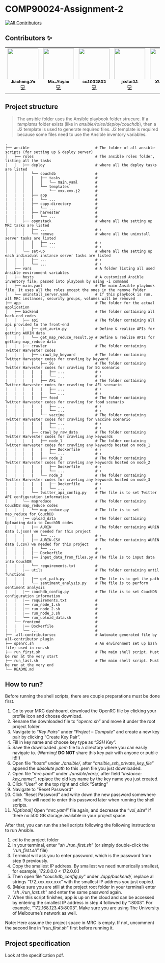 # COMP90024-Assignment-2
<!-- ALL-CONTRIBUTORS-BADGE:START - Do not remove or modify this section -->
[![All Contributors](https://img.shields.io/badge/all_contributors-5-orange.svg?style=flat-square)](#contributors-)
<!-- ALL-CONTRIBUTORS-BADGE:END -->
## Contributors ✨

<!-- ALL-CONTRIBUTORS-LIST:START - Do not remove or modify this section -->
<!-- prettier-ignore-start -->
<!-- markdownlint-disable -->
<table>
  <tr>
    <td align="center"><a href="https://github.com/maxpoi"><img src="https://avatars.githubusercontent.com/u/27168274?v=4?s=100" width="100px;" alt=""/><br /><sub><b>Jiacheng Ye</b></sub></a><br /><a href="https://github.com/maxpoi/COMP90024-Assignment-2/commits?author=maxpoi" title="Code">💻</a></td>
    <td align="center"><a href="https://github.com/Ma-Yuyao"><img src="https://avatars.githubusercontent.com/u/69780852?v=4?s=100" width="100px;" alt=""/><br /><sub><b>Ma-Yuyao</b></sub></a><br /><a href="https://github.com/maxpoi/COMP90024-Assignment-2/commits?author=Ma-Yuyao" title="Code">💻</a></td>
    <td align="center"><a href="https://github.com/cc1032802"><img src="https://avatars.githubusercontent.com/u/62432272?v=4?s=100" width="100px;" alt=""/><br /><sub><b>cc1032802</b></sub></a><br /><a href="https://github.com/maxpoi/COMP90024-Assignment-2/commits?author=cc1032802" title="Code">💻</a></td>
    <td align="center"><a href="https://github.com/jxstar11"><img src="https://avatars.githubusercontent.com/u/73589480?v=4?s=100" width="100px;" alt=""/><br /><sub><b>jxstar11</b></sub></a><br /><a href="https://github.com/maxpoi/COMP90024-Assignment-2/commits?author=jxstar11" title="Code">💻</a></td>
    <td align="center"><a href="https://github.com/YUJGUAN"><img src="https://avatars.githubusercontent.com/u/64241998?v=4?s=100" width="100px;" alt=""/><br /><sub><b>YUJGUAN</b></sub></a><br /><a href="https://github.com/maxpoi/COMP90024-Assignment-2/commits?author=YUJGUAN" title="Code">💻</a></td>
  </tr>
</table>

<!-- markdownlint-restore -->
<!-- prettier-ignore-end -->

<!-- ALL-CONTRIBUTORS-LIST:END -->

## Project structure

> The ansible folder uses the Ansible playbook folder strucure. 
> If a *templates* folder exists (like in *ansible/roles/deploy/couchdb*), then a J2 template is used to generate required files.
> J2 template is required because some files need to use the Ansible inventory variables.


```
.
├── ansible                              # The folder of all ansible scripts (for setting up & deploy server)
│   ├── roles                            # The ansible roles folder, listing all the tasks
│   │   ├── deploy                       # where all the deploy tasks are listed 
│   │   │   └── couchdb                  #
│   │   │   │   ├── tasks                # 
│   │   │   │   │   └── main.yaml        # 
│   │   │   │   └── templates            #
│   │   │   │       └── xxx.xxx.j2       # 
|   |   |   ├── app                      # 
|   |   |   |   └── ...                  #
|   |   |   ├── copy-directory           #
|   |   |   |   └── ...                  #
|   |   |   ├── harvester                #
|   |   |   |   └── ...                  #
│   │   ├── openstack                    # where all the setting up MRC tasks are listed 
│   │   │   ├── ...                      # ⬆
│   │   │   └── remove                   # where all the uninstall server tasks are listed
│   │   │   │   ├── ...                  # ⬆
│   │   │   │   └── ...                  # ⬆
│   │   └── set-up                       # where all the setting up each individual instance server tasks are listed
│   │   │   ├── ...                      # ⬆
│   │   │   └── ...                      # ⬆
│   ├── vars                             # A folder listing all used Ansible environment variables
│   ├── hosts                            # A customized Ansible inventory file; passed into playbook by using -i command
│   ├── main.yaml                        # The main Ansible playbook file. It uses all the roles except the ones in the remove folder
│   └── uninstall_server.yaml            # If this playbook is run, all MRC instances, security groups, volumes will be removed
├── app                                  # The folder for the actual application
│   ├── backend                          # The folder containing all back-end codes
│   │   ├── api                          # The folder containing all api provided to the front-end
|   |   |   ├── get_aurin.py             # Define & realize APIs for getting AURIN data
|   |   |   └── get_map_reduce_result.py # Define & realize APIs for getting map_reduce data
│   │   ├── crawler                      # The folder containing Twitter Harvester codes
|   |   |   ├── crawl_by_keyword         # The folder containing Twitter Harvester codes for crawling by keyword
|   |   |   |   ├── 5G                   # The folder containing Twitter Harvester codes for crawling for 5G scenario
|   |   |   |   |   ├── ...              # ⬆
|   |   |   |   |   └── ...              # ⬆
|   |   |   |   ├── AFL                  # The folder containing Twitter Harvester codes for crawling for AFL scenario
|   |   |   |   |   ├── ...              # ⬆ 
|   |   |   |   |   └── ...              # ⬆
|   |   |   |   ├── food                 # The folder containing Twitter Harvester codes for crawling for food scenario
|   |   |   |   |   ├── ...              # ⬆
|   |   |   |   |   └── ...              # ⬆
|   |   |   |   └── vaccine              # The folder containing Twitter Harvester codes for crawling for vaccine scenario
|   |   |   |   |   ├── ...              # ⬆
|   |   |   |   |   └── ...              # ⬆
|   |   |   ├── crawl_by_raw_data        # The folder containing Twitter Harvester codes for crawling any keywords
|   |   |   |   ├── node_1               # The folder containing Twitter Harvester codes for crawling any keywords hosted on node_1
|   |   |   |   |   ├── Dockerfile       # ⬆
|   |   |   |   |   └── ...              # ⬆
|   |   |   |   ├── node_2               # The folder containing Twitter Harvester codes for crawling any keywords hosted on node_2
|   |   |   |   |   ├── Dockerfile       # ⬆
|   |   |   |   |   └── ...              # ⬆
|   |   |   |   └── node_3               # The folder containing Twitter Harvester codes for crawling any keywords hosted on node_3
|   |   |   |   |   ├── Dockerfile       # ⬆
|   |   |   |   |   └── ...              # ⬆
|   |   |   └── twitter_api_config.py    # The file is to set Twitter API configuration information
│   │   └── mapreduce                    # The folder containing CouchDB map_reduce codes
|   |   |   └── map_reduce.py            # The file is to set map_reduce for CouchDB
|   |   |── upload_data                  # The folder containing Uploading data to CouchDB codes
|   |   |   |── AURIN                    # The folder containing AURIN data (.json) we needed for this project
|   |   |   |   └── ...                  # ⬆
|   |   |   |── AURIN-CSV                # The folder containing AURIN data (.csv) we needed for this project
|   |   |   |   └── ...                  # ⬆
|   |   |   |── Dockerfile               #
|   |   |   |── input_data_from_files.py # The file is to input data into CouchDB
|   |   |   └── requirements.txt         # 
|   |   |── utils                        # The folder containing until functions
|   |   |   |── get_path.py              # The file is to get the path
|   |   |   └── sentiment_analysis.py    # The file is to perform sentiment analysis
|   |   |── couchdb_config.py            # The file is to set CouchDB configuration information
|   |   |── requirements.txt             #
|   |   |── run_node_1.sh                #
|   |   |── run_node_2.sh                #
|   |   |── run_node_3.sh                #
|   |   └── run_upload_data.sh           #
│   └── frontend                         # 
|   |   |── Dockerfile                   #
|   |   └── ...                          #
├── .all-contributorsec                  # Automate generated file by all-contributor plugin
├── openrc.sh                            # An environment set up bash file; used in run.sh
├── run_first.sh                         # The main shell script. Must be run at the very start
├── run_last.sh                          # The main shell script. Must be run at the very end
└── README.md
```

## How to run?
Before running the shell scripts, there are couple preparations must be done first.
1.	Go to your MRC dashboard, download the OpenRC file by clicking your profile icon and choose download.
2.	Rename the downloaded file to “*openrc.sh*” and move it under the root project folder.
3.	Navigate to “*Key Pairs*” under “*Project – Compute*” and create a new key pair by clicking “Create Key Pair”. 
4.	Fill in key name and choose key type as “*SSH Key*”. 
5.	Save the downloaded *.pem* file to a directory where you can easily navigate to. (Warning! **DO NOT** share this key pair with anyone or public it!!!)
6.	Open file “*hosts*” under *./ansible/*, after “*ansible_ssh_private_key_file*” append the *absolute path* to this .pem file you just downloaded.
7.	Open file “*mrc.yaml*” under *./ansible/vars/*, after field “*instance: key_name:*”, replace the old key name by the key name you just created.
8.	Click “User” on the top right and click “Setting”
9.	Navigate to “Reset Password”
10.	Click “Reset Password” and write down the new password somewhere safe. You will need to enter this password later when running the shell scripts.
11.	*[Optional]* Open “*mrc.yaml*” file again, and decrease the “*vol_size*” if there no 500 GB storage available in your project space.

After that, you can run the shell scripts following the following instructions to run Ansible.
1)	cd to the project folder
2)	in your terminal, enter “*sh ./run_first.sh*” (or simply double-click the “*run_first.sh*” file)
3)	Terminal will ask you to enter password, which is the password from step 9 previously.
4)	Copy the smallest IP address. By smallest we need numerically smallest, for example, 172.0.0.0 < 172.0.0.1
5)	Then open file “*couchdb_config.py*” under *./app/backend/*, replace all strings “172.xxx.xxx.xxx” with the smallest IP address you just copied. 
6)	(Make sure you are still at the project root folder in your terminal) enter “*sh ./run_last.sh*” and enter the same password again.
7)	When this script finishes, app is up on the cloud and can be accessed by entering the smallest IP address in step 4 followed by “:8003”. For example, “172.168.123.43:8003”. Make sure you are using The University of Melbourne’s network as well.

Note: Here assume the project space in MRC is empty. If not, uncomment the second line in “*run_first.sh*” first before running it. 

## Project specification
Look at the specification pdf.
